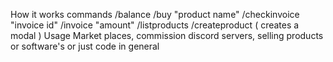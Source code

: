 How it works
commands
/balance 
/buy "product name" 
/checkinvoice "invoice id" 
/invoice "amount"
/listproducts 
/createproduct ( creates a modal )
Usage
Market places, commission discord servers, selling products or software's or just code in general
